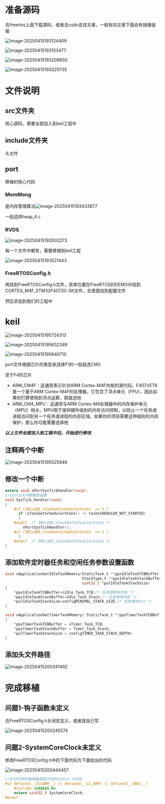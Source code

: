 # 准备源码

去freertos上面下载源码，或者去csdn去找文章，一般有的文章下面会有镜像链接

![image-20250415193124409](https://raw.githubusercontent.com/ZhangZhen-huia/Note/main/img/202504151931496.png)

![image-20250415193153477](https://raw.githubusercontent.com/ZhangZhen-huia/Note/main/img/202504151931510.png)

![image-20250415193208650](https://raw.githubusercontent.com/ZhangZhen-huia/Note/main/img/202504151932676.png)

![image-20250415193220735](https://raw.githubusercontent.com/ZhangZhen-huia/Note/main/img/202504151932785.png)

# 文件说明

## src文件夹

核心源码，需要全部加入到keil工程中

## include文件夹

头文件

## port

移植的核心代码

### MemMang

是内存管理算法![image-20250415193433877](https://raw.githubusercontent.com/ZhangZhen-huia/Note/main/img/202504151934909.png)

一般选择heap_4.c

### RVDS

![image-20250415193502273](https://raw.githubusercontent.com/ZhangZhen-huia/Note/main/img/202504151935307.png)

每一个文件中都有，需要移植到keil工程

![image-20250415193521443](https://raw.githubusercontent.com/ZhangZhen-huia/Note/main/img/202504151935468.png)

### FreeRTOSConfig.h

再找到FreeRTOSConfig.h文件，具体位置在FreeRTOS的DEMO中找到CORTEX_M4F_STM32F407ZG-SK文件，去里面找到配置文件

然后添加到我们的工程中

# keil

![image-20250415195724313](https://raw.githubusercontent.com/ZhangZhen-huia/Note/main/img/202504151957357.png)

![image-20250415195632349](https://raw.githubusercontent.com/ZhangZhen-huia/Note/main/img/202504151956393.png)

![image-20250415195640710](https://raw.githubusercontent.com/ZhangZhen-huia/Note/main/img/202504151956750.png)

port文件根据芯片的类型来选择F1的一般就选CM3

至于F4的芯片

- ARM_CM4F：这通常表示针对ARM Cortex-M4F内核的源代码。F407VET6是一个基于ARM Cortex-M4F的处理器，它包含了浮点单元（FPU），因此如果你打算使用到浮点运算，那就选他
- ARM_CM4_MPU：这通常与ARM Cortex-M4处理器中的内存保护单元（MPU）相关。MPU用于提供硬件级别的内存访问控制，以防止一个任务或进程访问到另一个任务或进程的内存区域。如果你的项目需要这种级别的内存保护，那么你可能需要选择他

***以上文件全部加入到工程中后，开始进行修改***

## 注释两个中断

![image-20250415195525846](https://raw.githubusercontent.com/ZhangZhen-huia/Note/main/img/202504151955881.png)

## 修改一个中断

```c
extern void xPortSysTickHandler(void);
//systick中断服务函数
void SysTick_Handler(void)
{	
    #if (INCLUDE_xTaskGetSchedulerState  == 1 )
      if (xTaskGetSchedulerState() != taskSCHEDULER_NOT_STARTED)
      {
    #endif  /* INCLUDE_xTaskGetSchedulerState */  
        xPortSysTickHandler();
    #if (INCLUDE_xTaskGetSchedulerState  == 1 )
      }
    #endif  /* INCLUDE_xTaskGetSchedulerState */
}
```

## 添加软件定时器任务和空闲任务参数设置函数

```c
void vApplicationGetIdleTaskMemory(StaticTask_t **ppxIdleTaskTCBBuffer, 
								   StackType_t **ppxIdleTaskStackBuffer, 
								   uint32_t *pulIdleTaskStackSize)
{
	*ppxIdleTaskTCBBuffer=&Idle_Task_TCB;/* 任务控制块内存 */
	*ppxIdleTaskStackBuffer=Idle_Task_Stack;/* 任务堆栈内存 */
	*pulIdleTaskStackSize=configMINIMAL_STACK_SIZE;/* 任务堆栈大小 */
}

void vApplicationGetTimerTaskMemory( StaticTask_t **ppxTimerTaskTCBBuffer, StackType_t **ppxTimerTaskStackBuffer, uint32_t *pulTimerTaskStackSize )
{
	*ppxTimerTaskTCBBuffer = &Timer_Task_TCB;
	*ppxTimerTaskStackBuffer = Timer_Task_Stack;
	*pulTimerTaskStackSize = configTIMER_TASK_STACK_DEPTH;
}
```

## 添加头文件路径

![image-20250415200341492](https://raw.githubusercontent.com/ZhangZhen-huia/Note/main/img/202504152003522.png)

# 完成移植

## 问题1-钩子函数未定义

去FreeRTOSConfig.h关闭宏定义，或者就自己写

![image-20250415200245574](https://raw.githubusercontent.com/ZhangZhen-huia/Note/main/img/202504152002646.png)

## 问题2-SystemCoreClock未定义

修改FreeRTOSConfig.h中的下面代码为下面给出的代码

![image-20250415200444457](https://raw.githubusercontent.com/ZhangZhen-huia/Note/main/img/202504152004495.png)

```c
//针对不同的编译器调用不同的stdint.h文件
#if defined(__ICCARM__) || defined(__CC_ARM) || defined(__GNUC__)
    #include <stdint.h>
    extern uint32_t SystemCoreClock;
#endif
```

